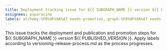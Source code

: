```yaml
---
title: Deployment tracking issue for ${{ SUBGRAPH_NAME }} version ${{ PUBLISHED_VERSION }}
assignees: psparacino
labels: alchemy:%F0%9F%9A%A7 needs-promotion, graph:%F0%9F%9A%A7 needs-publish
---
```


This issue tracks the deployment and publication and promotion steps for ${{ SUBGRAPH_NAME }} version ${{ PUBLISHED_VERSION }}.
Apply labels according to versioning-release-process.md as the process progresses.
